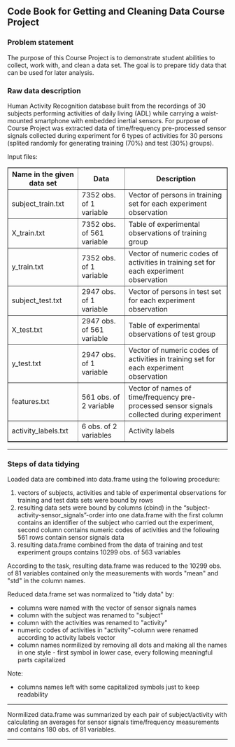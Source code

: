<div id="code-book-for-getting-and-cleaning-data-course-project" class="section level1">
<h2>Code Book for Getting and Cleaning Data Course Project</h2>

<h3>Problem statement</h3>
<p>The purpose of this Course Project is to demonstrate student abilities to collect, work with, and clean a data set. The goal is to prepare tidy data that can be used for later analysis. </p>

<h3>Raw data description</h3>

<p>Human Activity Recognition database built from the recordings of 30 subjects performing activities of daily living (ADL) while carrying a waist-mounted smartphone with embedded inertial sensors. For purpose of Course Project was extracted data of time/frequency pre-processed sensor signals collected during experiment for 6 types of activities for 30 persons (splited randomly for generating training (70%) and test (30%) groups). </p>
<p>Input files:</p>
<table border="1">
   <tr>
    <th><strong>Name in the given data set</strong></th>
    <th><strong>Data</strong></th>
    <th><strong>Description<strong></th>
   </tr>
   <tr><td>subject_train.txt</td><td>7352 obs. of 1 variable</td><td>Vector of persons in training set for each experiment observation </td></tr>
   <tr><td>X_train.txt</td><td>7352 obs. of 561 variable</td><td>Table of experimental observations of training group</td></tr>
   <tr><td>y_train.txt</td><td>7352 obs. of 1 variable</td><td>Vector of numeric codes of activities in training set for each experiment observation</td></tr>
   <tr><td>subject_test.txt</td><td>2947 obs. of 1 variable</td><td>Vector of persons in test set for each experiment observation </td></tr>
   <tr><td>X_test.txt</td><td>2947 obs. of 561 variable</td><td>Table of experimental observations of test group</td></tr>
   <tr><td>y_test.txt</td><td>2947 obs. of 1 variable</td><td>Vector of numeric codes of activities in training set for each experiment observation</td></tr>
   <tr><td>features.txt</td><td>561 obs. of 2 variable</td><td>Vector of names of time/frequency pre-processed sensor signals collected during experiment</td></tr>
   <tr><td>activity_labels.txt</td><td>6 obs. of 2 variables</td><td>Activity labels</td></tr>
  </table>
<hr></hr>
<h3>Steps of data tidying</h3>

<p>Loaded data are combined into data.frame using the following procedure: </p>
<ol>
 <li>vectors of subjects, activities and table of experimental observations for training and test data sets were bound by rows </li>
 <li>resulting data sets were bound by columns (cbind) in the “subject-activity-sensor_signals”-order into one data.frame with the first column contains an identifier of the subject who carried out the experiment, second column contains numeric codes of activities and the following 561 rows contain sensor signals data  </li>
 <li>resulting data.frame combined from the data of training and test experiment groups contains 10299 obs. of 563 variables</li>
</ol>

<p>According to the task, resulting data.frame was reduced to the 10299 obs. of 81 variables contained only the measurements with words "mean" and "std" in the column names.</p>

<p>Reduced data.frame set was normalized to "tidy data" by:</p>
<ul>
<li>columns were named with the vector of sensor signals names</li>
<li>column with the subject was renamed to "subject"</li> 
<li>column with the activities was renamed to "activity" </li>
<li>numeric codes of activities in "activity"-column were renamed according to activity labels vector</li>
<li>column names normilized by removing all dots and making all the names in one style - first symbol in lower case, every following meaningful parts capitalized</li>
</ul>

<p><italic>Note:</italic></p>
<ul>
<li>columns names left with some capitalized symbols just to keep readability</li>
</ul>
<hr></hr>
<p>Normilized data.frame was summarized by each pair of subject/activity with calculating an averages for sensor signals time/frequency measurements and contains 180 obs. of 81 variables.</p>
<hr></hr>
